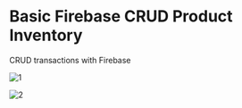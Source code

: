 # Basic Firebase CRUD Product Inventory

CRUD transactions with Firebase

![1](https://github.com/BilalSevinc16/Basic_Firebase_CRUD_ProductInventory/assets/146417248/8b04b1a5-c40d-410f-8130-5ec422f2d842)

![2](https://github.com/BilalSevinc16/Basic_Firebase_CRUD_ProductInventory/assets/146417248/10c71093-b958-49a3-97ed-497a7e0b3178)
